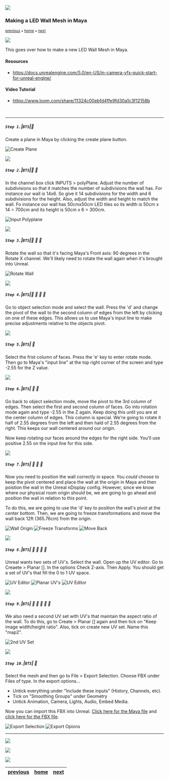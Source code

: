 ![](../images/line3.png)

### Making a LED Wall Mesh in Maya

<sub>[previous](../) • [home](../README.md) • [next](../unreal5-base-setup)</sub>

![](../images/line3.png)

This goes over how to make a new LED Wall Mesh in Maya.

#### Resources

* https://docs.unrealengine.com/5.0/en-US/in-camera-vfx-quick-start-for-unreal-engine/

#### Video Tutorial

* https://www.loom.com/share/11324c00ebfd4ffe9fd30a1c3f12158b

<br>

---


##### `Step 1.`\|`BTS`|:small_blue_diamond:

Create a plane in Maya by clicking the create plane button.

![Create Plane](images/1-create-plane.png)

![](../images/line2.png)

##### `Step 2.`\|`BTS`|:small_blue_diamond: :small_blue_diamond: 

In the channel box click INPUTS > polyPlane. Adjust the number of subdivisions so that it matches the number of subdivisions the wall has. For instance our wall is 14x6. So give it 14 subdivisions for the width and 6 subdivisions for the height. Also, adjust the width and height to match the wall. Fo instance our wall has 50cmx50cm LED tiles so  its width is 50cm x 14 = 700cm and its height is 50cm x 6 = 300cm.  

![Input Polyplane](images/2-dimensions.png)

![](../images/line2.png)

##### `Step 3.`\|`BTS`|:small_blue_diamond: :small_blue_diamond: :small_blue_diamond:

Rotate the wall so that it's facing Maya's Front axis: 90 degrees in the Rotate X channel. We'll likely need to rotate the wall again when it's brought into Unreal.

![Rotate Wall](images/3-rotate-wall.png)

![](../images/line2.png)

##### `Step 4.`\|`BTS`|:small_blue_diamond: :small_blue_diamond: :small_blue_diamond: :small_blue_diamond:

Go to object selection mode and select the wall. Press the 'd' and change the pivot of the wall to the second column of edges from the left by clicking on one of these edges. This allows us to use Maya's input line to make precise adjustments relative to the objects pivot.

![](../images/line2.png)

##### `Step 5.`\|`BTS`| :small_orange_diamond:

Select the frist column of faces. Press the 'e' key to enter rotate mode. Then go to Maya's "input line" at the top right corner of the screen and type -2.55 for the Z value.

![](../images/line2.png)

##### `Step 6.`\|`BTS`| :small_orange_diamond: :small_blue_diamond:

Go back to object selection mode, move the pivot to the 3rd column of edges. Then select the first and second column of faces. Go into rotation mode again and type -2.55 in the Z again. Keep doing this until you are at the center column of edges. This column is special. We're going to rotate it half of 2.55 degrees from the left and then hald of 2.55 degrees from the right. This keeps our wall centered around our origin.  

Now keep rotating our faces around the edges for the right side. You'll use positive 2.55 on the input line for this side. 

![](../images/line2.png)

##### `Step 7.`\|`BTS`| :small_orange_diamond: :small_blue_diamond: :small_blue_diamond:

Now you need to position the wall correctly in space. You *could* choose to keep the pivot centered and place the wall at the origin in Maya and then poistion the wall in the Unreal nDisplay config. However, since we know where our physical room origin should be, we are going to go ahead and position the wall in relation to this point. 

To do this, we are going to use the 'd' key to position the wall's pivot at the center bottom. Then, we are going to freeze transformations and move the wall back 12ft (365.76cm) from the origin.  

![Wall Origin](images/wall-origin.png)
![Freeze Transforms](images/freeze-transforms.png)
![Move Back](images/15ft.png)

![](../images/line2.png)

##### `Step 8.`\|`BTS`| :small_orange_diamond: :small_blue_diamond: :small_blue_diamond: :small_blue_diamond:

Unreal wants two sets of UV's. Select the wall. Open up the UV editor. Go to Creaete > Planar []. In the options Check Z-axis. Then Apply. You should get a set of UV's that fill the 0 to 1 UV space. 

![UV Editor](images/uv-editor.png)
![Planar UV's](images/planar-uvs.png)
![UV Editor](images/planar-options.png)

![](../images/line2.png)

##### `Step 9.`\|`BTS`| :small_orange_diamond: :small_blue_diamond: :small_blue_diamond: :small_blue_diamond: :small_blue_diamond:

We also need a second UV set with UV's that maintain the aspect ratio of the wall. To do this, go to Create > Planar [] again and then tick on "Keep image width/height ratio". Also, tick on create new UV set. Name this "map2".

![2nd UV Set](images/2nd-uvs.png)

![](../images/line2.png)

##### `Step 10.`\|`BTS`| :large_blue_diamond:

Select the mesh and then go to File > Export Selection. Choose FBX under Files of type. In the export options... 

- Untick everything under "Include these inputs" (History, Channels, etc). 
- Tick on "Smoothing Groups" under Geometry
- Untick Animation, Camera, Lights, Audio, Embed Media. 

Now you can import this FBX into Unreal. [Click here for the Maya file](files/LEDWallMesh.ma) and [click here for the FBX file](files/LSULEDWall.fbx). 

![Export Selection](images/export-selection.png)
![Export Opions](images/export-options.png)

___


![](../images/line.png)

![](https://via.placeholder.com/1000x100/45D7CA/000000/?text=Unreal+5+Base+Setup)

![](../images/line.png)

| [previous](../)| [home](../README.md) | [next](../unreal5-base-setup)|
|---|---|---|
